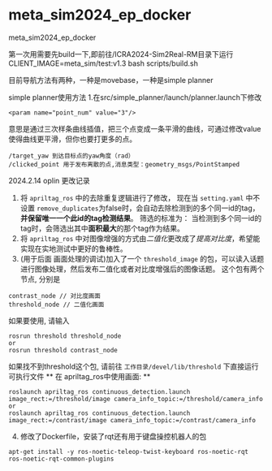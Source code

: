 # meta_sim2024_ep_docker
 meta_sim2024_ep_docker

第一次用需要先build一下,即前往/ICRA2024-Sim2Real-RM目录下运行CLIENT_IMAGE=meta_sim/test:v1.3 bash scripts/build.sh

目前导航方法有两种，一种是movebase，一种是simple planner

simple planner使用方法
1.在src/simple_planner/launch/planner.launch下修改

```<param name="point_num" value="3"/>  ```

意思是通过三次样条曲线插值，把三个点变成一条平滑的曲线，可通过修改value使得曲线更平滑，但你也要打更多的点。
```
/target_yaw 到达目标点的yaw角度（rad）
/clicked_point 用于发布离散的点,消息类型：geometry_msgs/PointStamped

```

2024.2.14  oplin 更改记录
1. 将 `apriltag_ros` 中的去除重复逻辑进行了修改，
现在当 `setting.yaml` 中不设置 `remove_duplicates`为false时，会自动去除检测到的多个同一id的tag，**并保留唯一一个此id的tag检测结果**。
筛选的标准为： 当检测到多个同一id的tag时，会筛选出其中**面积最大**的那个tag作为结果。
2. 将 `apriltag_ros` 中对图像增强的方式由*二值化*更改成了*提高对比度*，希望能实现在实地测试中更好的鲁棒性。
3. (用于后面 画面处理的调试)加入了一个 `threshold_image` 的包，可以读入话题进行图像处理，然后发布二值化或者对比度增强后的图像话题。
这个包有两个节点, 分别是

```shell
contrast_node // 对比度画面
threshold_node // 二值化画面
```

如果要使用, 请输入
```shell
rosrun threshold threshold_node
or
rosrun threshold contrast_node
```
如果找不到threshold这个包, 请前往 `工作目录/devel/lib/threshold` 下直接运行可执行文件
** 在 apriltag_ros中使用画面: **
```shell
roslaunch apriltag_ros continuous_detection.launch image_rect:=/threshold/image camera_info_topic:=/threshold/camera_info
or
roslaunch apriltag_ros continuous_detection.launch image_rect:=/contrast/image camera_info_topic:=/contrast/camera_info
```
4. 修改了Dockerfile，安装了rqt还有用于键盘操控机器人的包
```shell
apt-get install -y ros-noetic-teleop-twist-keyboard ros-noetic-rqt ros-noetic-rqt-common-plugins
```
